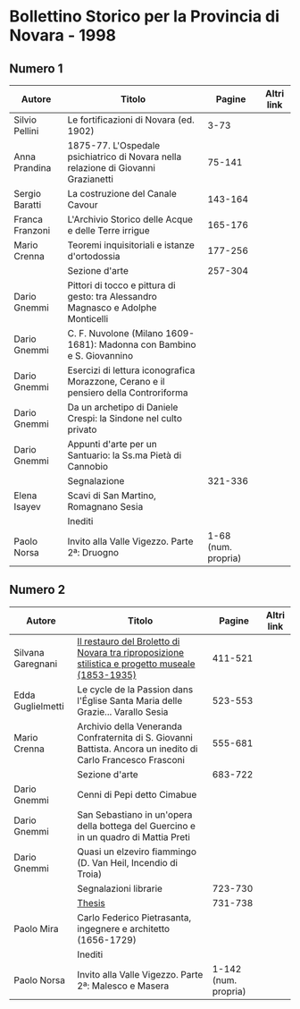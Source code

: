 # Bollettino Storico per la Provincia di Novara - 1998

## Numero 1

| Autore          | Titolo                                                                               | Pagine              | Altri link |
|-----------------|--------------------------------------------------------------------------------------|---------------------|------------|
| Silvio Pellini  | Le fortificazioni di Novara (ed. 1902)                                               | 3-73                |            |
| Anna Prandina   | 1875-77. L'Ospedale psichiatrico di Novara nella relazione di Giovanni Grazianetti   | 75-141              |            |
| Sergio Baratti  | La costruzione del Canale Cavour                                                     | 143-164             |            |
| Franca Franzoni | L'Archivio Storico delle Acque e delle Terre irrigue                                 | 165-176             |            |
| Mario Crenna    | Teoremi inquisitoriali e istanze d'ortodossia                                        | 177-256             |            |
|                 | Sezione d'arte                                                                       | 257-304             |            |
| Dario Gnemmi    | Pittori di tocco e pittura di gesto: tra Alessandro Magnasco e Adolphe Monticelli    |                     |            |
| Dario Gnemmi    | C. F. Nuvolone (Milano 1609-1681): Madonna con Bambino e S. Giovannino               |                     |            |
| Dario Gnemmi    | Esercizi di lettura iconografica Morazzone, Cerano e il pensiero della Controriforma |                     |            |
| Dario Gnemmi    | Da un archetipo di Daniele Crespi: la Sindone nel culto privato                      |                     |            |
| Dario Gnemmi    | Appunti d'arte per un Santuario: la Ss.ma Pietà di Cannobio                          |                     |            |
|                 | Segnalazione                                                                         | 321-336             |            |
| Elena Isayev    | Scavi di San Martino, Romagnano Sesia                                                |                     |            |
|                 | Inediti                                                                              |                     |            |
| Paolo Norsa     | Invito alla Valle Vigezzo. Parte 2ª: Druogno                                         | 1-68 (num. propria) |            |

## Numero 2

| Autore            | Titolo                                                                                                                                                          | Pagine               | Altri link |
|-------------------|-----------------------------------------------------------------------------------------------------------------------------------------------------------------|----------------------|------------|
| Silvana Garegnani | [Il restauro del Broletto di Novara tra riproposizione stilistica e progetto museale (1853-1935)](http://www.ssno.it/BSPNo/1998_Garegnani_RestauroBroletto.pdf) | 411-521              |            |
| Edda Guglielmetti | Le cycle de la Passion dans l'Église Santa Maria delle Grazie... Varallo Sesia                                                                                  | 523-553              |            |
| Mario Crenna      | Archivio della Veneranda Confraternita di S. Giovanni Battista. Ancora un inedito di Carlo Francesco Frasconi                                                   | 555-681              |            |
|                   | Sezione d'arte                                                                                                                                                  | 683-722              |            |
| Dario Gnemmi      | Cenni di Pepi detto Cimabue                                                                                                                                     |                      |            |
| Dario Gnemmi      | San Sebastiano in un'opera della bottega del Guercino e in un quadro di Mattia Preti                                                                            |                      |            |
| Dario Gnemmi      | Quasi un elzeviro fiammingo (D. Van Heil, Incendio di Troia)                                                                                                    |                      |            |
|                   | Segnalazioni librarie                                                                                                                                           | 723-730              |            |
|                   | [Thesis](http://www.ssno.it/BSPNo/bspn_thesis.html#1998)                                                                                                        | 731-738              |            |
| Paolo Mira        | Carlo Federico Pietrasanta, ingegnere e architetto (1656-1729)                                                                                                  |                      |            |
|                   | Inediti                                                                                                                                                         |                      |            |
| Paolo Norsa       | Invito alla Valle Vigezzo. Parte 2ª: Malesco e Masera                                                                                                           | 1-142 (num. propria) |            |
